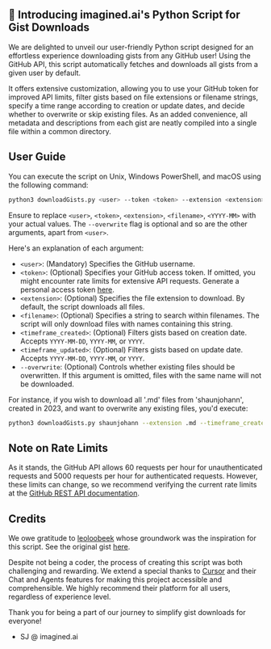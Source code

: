 ## 📌 Introducing imagined.ai's Python Script for Gist Downloads

We are delighted to unveil our user-friendly Python script designed for an effortless experience downloading gists from any GitHub user! Using the GitHub API, this script automatically fetches and downloads all gists from a given user by default. 

It offers extensive customization, allowing you to use your GitHub token for improved API limits, filter gists based on file extensions or filename strings, specify a time range according to creation or update dates, and decide whether to overwrite or skip existing files. As an added convenience, all metadata and descriptions from each gist are neatly compiled into a single file within a common directory. 

## User Guide

You can execute the script on Unix, Windows PowerShell, and macOS using the following command:

```bash
python3 downloadGists.py <user> --token <token> --extension <extension> --filename <filename> --timeframe_created <YYYY-MM> --timeframe_updated <YYYY-MM> --overwrite
```

Ensure to replace `<user>`, `<token>`, `<extension>`, `<filename>`, `<YYYY-MM>` with your actual values. The `--overwrite` flag is optional and so are the other arguments, apart from `<user>`. 

Here's an explanation of each argument:

- `<user>`: (Mandatory) Specifies the GitHub username.
- `<token>`: (Optional) Specifies your GitHub access token. If omitted, you might encounter rate limits for extensive API requests. Generate a personal access token [here](https://docs.github.com/en/authentication/keeping-your-account-and-data-secure/creating-a-personal-access-token).
- `<extension>`: (Optional) Specifies the file extension to download. By default, the script downloads all files.
- `<filename>`: (Optional) Specifies a string to search within filenames. The script will only download files with names containing this string.
- `<timeframe_created>`: (Optional) Filters gists based on creation date. Accepts `YYYY-MM-DD`, `YYYY-MM`, or `YYYY`.
- `<timeframe_updated>`: (Optional) Filters gists based on update date. Accepts `YYYY-MM-DD`, `YYYY-MM`, or `YYYY`.
- `--overwrite`: (Optional) Controls whether existing files should be overwritten. If this argument is omitted, files with the same name will not be downloaded.

For instance, if you wish to download all '.md' files from 'shaunjohann', created in 2023, and want to overwrite any existing files, you'd execute:

```bash
python3 downloadGists.py shaunjohann --extension .md --timeframe_created 2023 --overwrite
```

## Note on Rate Limits

As it stands, the GitHub API allows 60 requests per hour for unauthenticated requests and 5000 requests per hour for authenticated requests. However, these limits can change, so we recommend verifying the current rate limits at the [GitHub REST API documentation](https://docs.github.com/en/rest/overview/resources-in-the-rest-api#rate-limiting).

## Credits

We owe gratitude to [leoloobeek](https://gist.github.com/leoloobeek) whose groundwork was the inspiration for this script. See the original gist [here](https://gist.github.com/leoloobeek/3be8b835988e8d926a4387019370db8d).

Despite not being a coder, the process of creating this script was both challenging and rewarding. We extend a special thanks to [Cursor](https://cursor.so) and their Chat and Agents features for making this project accessible and comprehensible. We highly recommend their platform for all users, regardless of experience level.

Thank you for being a part of our journey to simplify gist downloads for everyone!
- SJ @ imagined.ai
